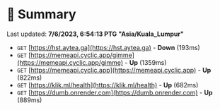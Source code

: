 # 📖 Summary
Last updated: **7/6/2023, 6:54:13 PTG "Asia/Kuala_Lumpur"**

- `GET` [https://hst.aytea.ga](https://hst.aytea.ga) - **Down** (193ms)
- `GET` [https://memeapi.cyclic.app/gimme](https://memeapi.cyclic.app/gimme) - **Up** (1359ms)
- `GET` [https://memeapi.cyclic.app](https://memeapi.cyclic.app) - **Up** (822ms)
- `GET` [https://klik.ml/health](https://klik.ml/health) - **Up** (682ms)
- `GET` [https://dumb.onrender.com](https://dumb.onrender.com) - **Up** (889ms)
